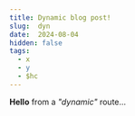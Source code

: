 ```yaml
---
title: Dynamic blog post!
slug:  dyn
date:  2024-08-04
hidden: false
tags:
  - x
  - y
  - $hc
---
```


**Hello** from a *"dynamic"* route...
